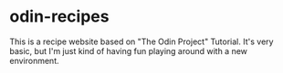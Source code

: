 # odin-recipes
This is a recipe website based on "The Odin Project" Tutorial. It's very basic, but I'm just kind of having fun playing around with a new environment.


